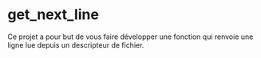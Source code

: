 # get_next_line
Ce projet a pour but de vous faire développer une fonction qui renvoie une ligne lue depuis un descripteur de fichier.
